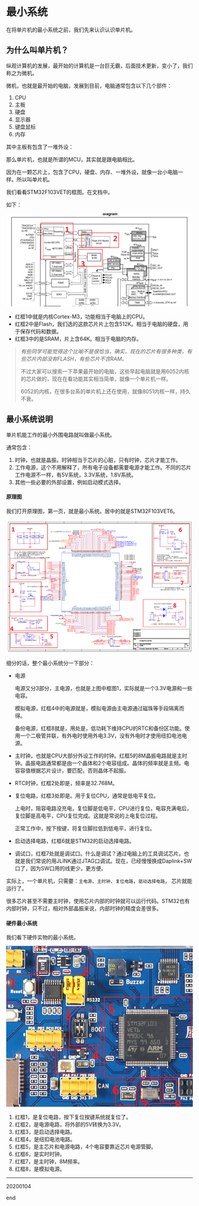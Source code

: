 # 最小系统

在将单片机的最小系统之前，我们先来认识认识单片机。

## 为什么叫单片机？

纵观计算机的发展，最开始的计算机是一台巨无霸，后面技术更新，变小了，我们称之为微机。

微机，也就是最开始的电脑，发展到目前，电脑通常包含以下几个部件：

1. CPU
2. 主板
3. 硬盘
4. 显示器
5. 键盘鼠标
6. 内存

其中主板有包含了一堆外设：

那么单片机，也就是所谓的MCU，其实就是跟电脑相比。

因为在一颗芯片上，包含了CPU，硬盘、内存、一堆外设，就像一台小电脑一样。所以叫单片机。

我们看看STM32F103VET的框图。在<STM32F103VET6 datasheet.pdf>文档中。

如下：

![](pic/B02_STM32_diagram.png)

* 红框1中就是内核Cortex-M3，功能相当于电脑上的CPU。
* 红框2中是Flash，我们选的这款芯片片上包含512K。相当于电脑的硬盘，用于保存代码和数据。
* 红框3中的是SRAM，片上含64K。相当于电脑的内存。

> *有些同学可能觉得这个比喻不是很恰当，确实，现在的芯片有很多种类，有些芯片内部没有FLASH，有些芯片不含RAM。*
>
> 不过大家可以搜索一下苹果最开始的电脑，这些早起电脑就是用6052内核的芯片做的，现在在看功能其实相当简单，就像一个单片机一样。
>
> 6052的内核，在很多台系的单片机上还在使用，就像8051内核一样，持久不衰。

## 最小系统说明

单片机能工作的最小外围电路就叫做最小系统。

通常包含：

1. 时钟，也就是晶振。时钟相当于芯片的心脏，只有时钟，芯片才能工作。
2. 工作电源，这个不用解释了，所有电子设备都需要电源才能工作。不同的芯片工作电源不一样，有5V系统，3.3V系统，1.8V系统。
3. 其他一些必要的外部设置，例如启动模式选择。

#### 原理图

我们打开原理图，第一页，就是最小系统。居中的就是STM32F103VET6。

![](pic/B02_zuixiaoxitong.png)

细分的话，整个最小系统分一下部分：

* 电源

  电源又分3部分，主电源，也就是上图中框图1，实际就是一个3.3V电源和一些电容。

  模拟电源，红框4中的电源就是，模拟电源由主电源通过磁珠等手段隔离而得。

  备份电源，红框8就是，用处是，低功耗下维持CPU的RTC和备份区功能。使用一个二极管并联，有外电时使用外电3.3V，没有外电时才使用纽扣电池电源。

* 主时钟，也就是CPU大部分外设工作的时钟。红框5的8M晶振电路就是主时钟。晶振电路通常都是由一个晶体和2个电容组成。晶体的频率就是主频。电容容值根据芯片设计，要匹配，否则晶体不起振。

* RTC时钟，红框2处即是，频率是32.768M。

* 复位电路，红框3处即是。用于复位CPU，通常是低电平复位。

  上电时，阻容电路没充电，复位脚是低电平，CPU进行复位，电容充满电后，复位脚是高电平，CPU复位完成。这就是常说的上电复位过程。

  正常工作中，按下按键，将复位脚拉低到低电平，进行复位。

* 启动选择电路，红框6就是STM32的启动选择电路。

* 调试口，红框7处就是调试口。什么是调试？通过电脑上的工具调试芯片。也就是我们常说的用JLINK通过JTAG口调试。现在，已经慢慢换成Daplink+SW口了，因为SW口用的线更少，更方便。

实际上，一个单片机，只需要：`主电源`、`主时钟`、`复位电路`，`驱动选择电路`， 芯片就能运行了。

很多芯片甚至不需要主时钟，使用芯片内部的时钟就可以运行代码。STM32也有内部时钟，只不过，相对外部晶振来说，内部时钟的精度会差很多。

#### 硬件最小系统

我们看下硬件实物的最小系统。

![](pic/B02_yjzxxt.jpg)



1. 红框1，是复位电路，按下复位按键系统就复位了。
2. 红框2，是电源电路，将外部的5V转换为3.3V。
3. 红框3，是启动选择电路。
4. 红框4，是纽扣电池电路。
5. 红框5，是主芯片和电源电路，4个电容要靠近芯片电源管脚。
6. 红框6，是实时时钟。
7. 红框7，是主时钟，8M频率。
8. 红框8，是模拟电源。

---

20200104

end